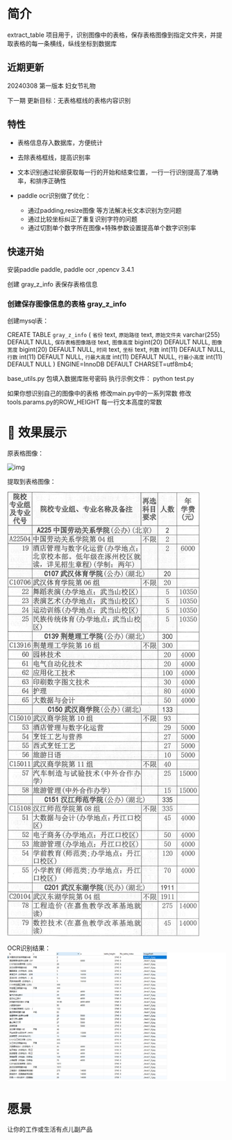 # 简介
extract_table 项目用于，识别图像中的表格，保存表格图像到指定文件夹，并提取表格的每一条横线，纵线坐标到数据库


## 近期更新
20240308 第一版本 妇女节礼物

下一期 更新目标：无表格框线的表格内容识别

## 特性
- 表格信息存入数据库，方便统计
 
- 去除表格框线，提高识别率
  
- 文本识别通过轮廓获取每一行的开始和结束位置，一行一行识别提高了准确率，和排序正确性

- paddle ocr识别做了优化：
  - 通过padding,resize图像 等方法解决长文本识别为空问题
  - 通过比较坐标纠正了重复识别字符的问题
  - 通过切割单个数字所在图像+特殊参数设置提高单个数字识别率
  


## 快速开始
安装paddle paddle, paddle ocr ,opencv 3.4.1 
 
创建 gray_z_info 表保存表格信息

### 创建保存图像信息的表格 gray_z_info

创建mysql表：

CREATE TABLE `gray_z_info` (
  `省份` text,
  `原始路径` text,
  `原始文件夹` varchar(255) DEFAULT NULL,
  `保存表格图像路径` text,
  `图像高度` bigint(20) DEFAULT NULL,
  `图像宽度` bigint(20) DEFAULT NULL,
  `时间` text,
  `坐标` text,
  `列数` int(11) DEFAULT NULL,
  `行数` int(11) DEFAULT NULL,
  `行最大高度` int(11) DEFAULT NULL,
  `行最小高度` int(11) DEFAULT NULL
) ENGINE=InnoDB DEFAULT CHARSET=utf8mb4;

base_utils.py 包填入数据库账号密码
执行示例文件：
python test.py

如果你想识别自己的图像中的表格
修改main.py中的一系列常数
修改tools.params.py的ROW_HEIGHT 每一行文本高度的常数
 

# 👀 效果展示
原表格图像：

![img](https://github.com/dirac472/tableOCR/blob/main/image/1.jpg)

提取到表格图像：

![img](https://github.com/dirac472/tableOCR/blob/main/table_image/1_0.jpg) 

OCR识别结果：
![img](https://github.com/dirac472/tableOCR/blob/main/result/img.png) 

# 愿景
让你的工作或生活有点儿副产品
